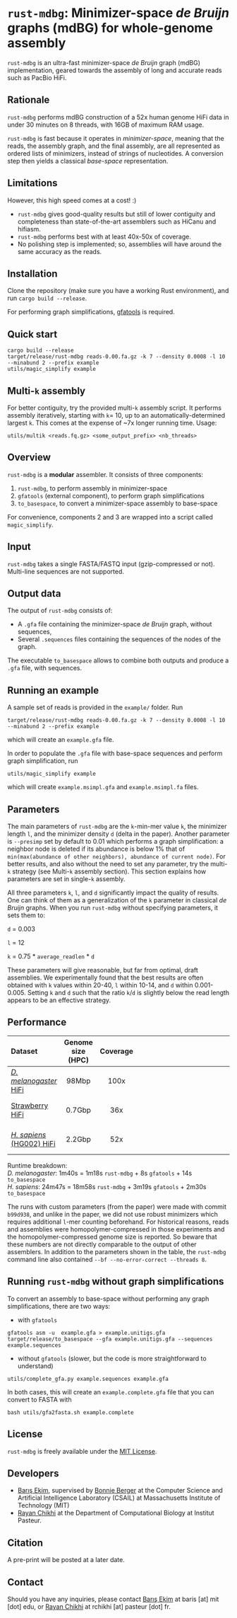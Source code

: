 `rust-mdbg`: Minimizer-space *de Bruijn* graphs (mdBG) for whole-genome assembly
=========

`rust-mdbg` is an ultra-fast minimizer-space *de Bruijn* graph (mdBG) implementation, geared towards the assembly of long and accurate reads such as PacBio HiFi.

## Rationale

`rust-mdbg` performs mdBG construction of a 52x human genome HiFi data in under 30 minutes on 8 threads, with 16GB of maximum RAM usage.

`rust-mdbg` is fast because it operates in *minimizer-space*, meaning that the reads, the assembly graph, and the final assembly, are all represented as ordered lists of minimizers, instead of strings of nucleotides. A conversion step then yields a classical *base-space* representation.

## Limitations

However, this high speed comes at a cost! :) 
* `rust-mdbg` gives good-quality results but still of lower contiguity and completeness than state-of-the-art assemblers such as HiCanu and hifiasm. 
* `rust-mdbg` performs best with at least 40x-50x of coverage.
* No polishing step is implemented; so, assemblies will have around the same accuracy as the reads.

## Installation

Clone the repository (make sure you have a working Rust environment), and run `cargo build --release`.

For performing graph simplifications, [gfatools](https://github.com/lh3/gfatools/) is required.

## Quick start

```
cargo build --release
target/release/rust-mdbg reads-0.00.fa.gz -k 7 --density 0.0008 -l 10 --minabund 2 --prefix example
utils/magic_simplify example
```

## Multi-`k` assembly

For better contiguity, try the provided multi-`k` assembly script.
It performs assembly iteratively, starting with `k`= 10, up to an automatically-determined largest `k`. 
This comes at the expense of ~7x longer running time.
Usage:

`utils/multik <reads.fq.gz> <some_output_prefix> <nb_threads>`

## Overview

`rust-mdbg` is a **modular** assembler. It consists of three components:

 1) `rust-mdbg`, to perform assembly in minimizer-space
 2) `gfatools` (external component), to perform graph simplifications
 3) `to_basespace`, to convert a minimizer-space assembly to base-space

For convenience, components 2 and 3 are wrapped into a script called `magic_simplify`.

## Input

`rust-mdbg` takes a single FASTA/FASTQ input (gzip-compressed or not). Multi-line sequences are not supported.

## Output data 

The output of `rust-mdbg` consists of:

* A `.gfa` file containing the minimizer-space *de Bruijn* graph, without sequences,
* Several `.sequences` files containing the sequences of the nodes of the graph.

The executable `to_basespace` allows to combine both outputs and produce a `.gfa` file, with sequences.

## Running an example

A sample set of reads is provided in the `example/` folder. Run

`target/release/rust-mdbg reads-0.00.fa.gz -k 7 --density 0.0008 -l 10 --minabund 2 --prefix example`

which will create an `example.gfa` file.

In order to populate the `.gfa` file with base-space sequences and perform graph simplification, run

`utils/magic_simplify example`

which will create `example.msimpl.gfa` and `example.msimpl.fa` files.


## Parameters

The main parameters of `rust-mdbg` are the `k`-min-mer value `k`, the minimizer length `l`, and the minimizer density `d` (delta in the paper).  Another parameter is `--presimp` set by default to 0.01 which performs a graph simplification: a neighbor node is deleted if its abundance is below 1% that of `min(max(abundance of other neighbors), abundance of current node)`.
For better results, and also without the need to set any parameter, try the multi-`k` strategy (see Multi-`k` assembly section). 
This section explains how parameters are set in single-`k` assembly.

All three parameters `k`, `l`, and `d` significantly impact the quality of results. One can think of them as a generalization of the `k` parameter in classical *de Bruijn* graphs. When you run `rust-mdbg` without specifying parameters, it sets them to:

   `d` = 0.003

   `l` = 12

   `k` = 0.75 * `average_readlen` * `d`
   
These parameters will give reasonable, but far from optimal, draft assemblies. We experimentally found that the best results are often obtained with `k` values within 20-40, `l` within 10-14, and `d` within 0.001-0.005. Setting `k` and `d` such that the ratio `k`/`d` is slightly below the read length appears to be an effective strategy. 


## Performance

|Dataset                 | Genome size (HPC)   | Coverage  | <div style="width:1200px">Parameters</div> | N50     | Runtime | Memory |
|:-----------------------|:-------------:|:----:|------------------------------------:|--------:|:------------------------------------------|-------:|
|[*D. melanogaster* HiFi](http://www.ncbi.nlm.nih.gov/bioproject/?term=SRR10238607)    | 98Mbp | 100x | auto<br>multi-`k`<br>`k`=35,`l`=12,`d`=0.002 | 2.5Mbp<br>2.5Mbp<br>3.9Mbp  |  2m15s<br>15m<br>1m40s                  |   2.5GB<br>1.8GB<br>6.7GB |
|[Strawberry HiFi](http://www.ncbi.nlm.nih.gov/bioproject/?term=SRR11606867)    | 0.7Gbp | 36x | auto<br>multi-`k`<br>`k`=38,`l`=14,`d`=0.003| 0.5Mbp<br>1Mbp<br>0.7Mbp  |  6m12s<br>40m<br>5m31s                  |   12GB<br>11GB<br>10GB |
|[*H. sapiens* (HG002) HiFi](https://github.com/human-pangenomics/HG002_Data_Freeze_v1.0#pacbio-hifi-1)  | 2.2Gbp | 52x  | auto<br>multi-`k`<br>`k`=21,`l`=14,`d`=0.003 | 1.0Mbp<br>16.9Mbp<br>13.6Mbp |  27m30s<br>3h15m<br>24m47s           | 16.9GB<br>20GB<br>10.6GB |

Runtime breakdown:<br>
*D. melanogaster*: 1m40s = 1m18s  `rust-mdbg` + 8s `gfatools` + 14s  `to_basespace`<br>
*H. sapiens*: 24m47s = 18m58s `rust-mdbg` + 3m19s `gfatools` + 2m30s `to_basespace`

The runs with custom parameters (from the paper) were made with commit `b99d938`, and unlike in the paper, we did not use robust minimizers which requires additional `l`-mer counting beforehand.
For historical reasons, reads and assemblies were homopolymer-compressed in those experiments and the homopolymer-compressed genome size is reported. So beware that these numbers are not directly comparable to the output of other assemblers.
In addition to the parameters shown in the table, the `rust-mdbg` command line also contained `--bf --no-error-correct --threads 8`.

## Running `rust-mdbg` without graph simplifications

To convert an assembly to base-space without performing any graph simplifications, there are two ways:

* with `gfatools`

```
gfatools asm -u  example.gfa > example.unitigs.gfa
target/release/to_basespace --gfa example.unitigs.gfa --sequences example.sequences
```

* without `gfatools` (slower, but the code is more straightforward to understand)

`utils/complete_gfa.py example.sequences example.gfa`

In both cases, this will create an `example.complete.gfa` file that you can convert to FASTA with

`bash utils/gfa2fasta.sh example.complete`

## License

`rust-mdbg` is freely available under the [MIT License](https://opensource.org/licenses/MIT).

## Developers

* [Barış Ekim](http://people.csail.mit.edu/ekim/), supervised by [Bonnie Berger](http://people.csail.mit.edu/bab/) at the Computer Science and Artificial Intelligence Laboratory (CSAIL) at Massachusetts Institute of Technology (MIT)
* [Rayan Chikhi](http://rayan.chikhi.name) at the Department of Computational Biology at Institut Pasteur.

## Citation

A pre-print will be posted at a later date.

## Contact

Should you have any inquiries, please contact [Barış Ekim](http://people.csail.mit.edu/ekim/) at baris [at] mit [dot] edu, or [Rayan Chikhi](http://rayan.chikhi.name) at rchikhi [at] pasteur [dot] fr.


